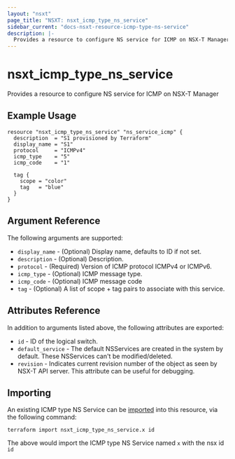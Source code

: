 ```yaml
---
layout: "nsxt"
page_title: "NSXT: nsxt_icmp_type_ns_service"
sidebar_current: "docs-nsxt-resource-icmp-type-ns-service"
description: |-
  Provides a resource to configure NS service for ICMP on NSX-T Manager.
---
```


# nsxt_icmp_type_ns_service

Provides a resource to configure NS service for ICMP on NSX-T Manager

## Example Usage

```hcl
resource "nsxt_icmp_type_ns_service" "ns_service_icmp" {
  description  = "S1 provisioned by Terraform"
  display_name = "S1"
  protocol     = "ICMPv4"
  icmp_type    = "5" 
  icmp_code    = "1" 

  tag {
    scope = "color"
    tag   = "blue"
  }
}
```

## Argument Reference

The following arguments are supported:

* `display_name` - (Optional) Display name, defaults to ID if not set.
* `description` - (Optional) Description.
* `protocol` - (Required) Version of ICMP protocol ICMPv4 or ICMPv6.
* `icmp_type` - (Optional) ICMP message type.
* `icmp_code` - (Optional) ICMP message code
* `tag` - (Optional) A list of scope + tag pairs to associate with this service.

## Attributes Reference

In addition to arguments listed above, the following attributes are exported:

* `id` - ID of the logical switch.
* `default_service` - The default NSServices are created in the system by default. These NSServices can't be modified/deleted.
* `revision` - Indicates current revision number of the object as seen by NSX-T API server. This attribute can be useful for debugging.

## Importing

An existing ICMP type NS Service can be [imported][docs-import] into this resource, via the following command:

[docs-import]: https://www.terraform.io/docs/import/index.html

```
terraform import nsxt_icmp_type_ns_service.x id
```

The above would import the ICMP type NS Service named `x` with the nsx id `id`
